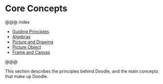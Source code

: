# Core Concepts

@@@ index

- [Guiding Principles](principles.md)
- [Algebras](algebras.md)
- [Picture and Drawing](drawing-picture.md)
- [Picture Object](picture-object.md)
- [Frame and Canvas](frame-canvas.md)

@@@

This section describes the principles behind Doodle, and the main concepts that make up Doodle.
